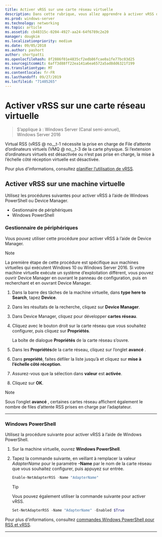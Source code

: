 ```yaml
---
title: Activer vRSS sur une carte réseau virtuelle
description: Dans cette rubrique, vous allez apprendre à activer vRSS dans Windows Server à l’aide de Device Manager ou de Windows PowerShell.
ms.prod: windows-server
ms.technology: networking
ms.topic: article
ms.assetid: cb48315c-0204-4927-aa24-64f6789c2e20
manager: dougkim
ms.localizationpriority: medium
ms.date: 09/05/2018
ms.author: pashort
author: shortpatti
ms.openlocfilehash: 8f2886f01e4835cf2edb86fcae0a1fe77bc03d25
ms.sourcegitcommit: 6aff3d88ff22ea141a6ea6572a5ad8dd6321f199
ms.translationtype: MT
ms.contentlocale: fr-FR
ms.lasthandoff: 09/27/2019
ms.locfileid: "71405265"
---
```

# <a name="enable-vrss-on-a-virtual-network-adapter"></a>Activer vRSS sur une carte réseau virtuelle

>S’applique à : Windows Server (Canal semi-annuel), Windows Server 2016

Virtual RSS \(vRSS @ no__t-1 nécessite la prise en charge de File d’attente d’ordinateurs virtuels \(VMQ @ no__t-3 de la carte physique. Si l’extension d’ordinateurs virtuels est désactivée ou n’est pas prise en charge, la mise à l’échelle côté réception virtuelle est désactivée. 

Pour plus d’informations, consultez [planifier l’utilisation de vRSS](vrss-plan.md).

## <a name="enable-vrss-on-a-vm"></a>Activer vRSS sur une machine virtuelle
 
Utilisez les procédures suivantes pour activer vRSS à l’aide de Windows PowerShell ou Device Manager.

-   Gestionnaire de périphériques
-   Windows PowerShell
  
### <a name="device-manager"></a>Gestionnaire de périphériques

Vous pouvez utiliser cette procédure pour activer vRSS à l’aide de Device Manager.

>[!NOTE]
>La première étape de cette procédure est spécifique aux machines virtuelles qui exécutent Windows 10 ou Windows Server 2016. Si votre machine virtuelle exécute un système d’exploitation différent, vous pouvez ouvrir Device Manager en ouvrant le panneau de configuration, puis en recherchant et en ouvrant Device Manager.
  
1.  Dans la barre des tâches de la machine virtuelle, dans **type here to Search**, tapez **Device**. 

2.  Dans les résultats de la recherche, cliquez sur **Device Manager**.

3.  Dans Device Manager, cliquez pour développer **cartes réseau**. 

4.  Cliquez avec le bouton droit sur la carte réseau que vous souhaitez configurer, puis cliquez sur **Propriétés**.<p>La boîte de dialogue **Propriétés** de la carte réseau s’ouvre.

5.  Dans les **Propriétés**de la carte réseau, cliquez sur l’onglet **avancé** . 

6.  Dans **propriété**, faites défiler la liste jusqu’à et cliquez sur **mise à l’échelle côté réception**. 

7.  Assurez-vous que la sélection dans **valeur** est **activée**. 

8.  Cliquez sur **OK**.
  
> [!NOTE]
> Sous l’onglet **avancé** , certaines cartes réseau affichent également le nombre de files d’attente RSS prises en charge par l’adaptateur.

---

### <a name="windows-powershell"></a>Windows PowerShell

Utilisez la procédure suivante pour activer vRSS à l’aide de Windows PowerShell.

1. Sur la machine virtuelle, ouvrez **Windows PowerShell**.

2. Tapez la commande suivante, en veillant à remplacer la valeur *AdapterName* pour le paramètre **-Name** par le nom de la carte réseau que vous souhaitez configurer, puis appuyez sur entrée. 
  
   ```PowerShell
   Enable-NetAdapterRSS -Name "AdapterName"
   ```

   >[!TIP]
   >Vous pouvez également utiliser la commande suivante pour activer vRSS.
   >```PowerShell
   >Set-NetAdapterRSS -Name "AdapterName" -Enabled $True  
   >```

Pour plus d’informations, consultez [commandes Windows PowerShell pour RSS et vRSS](vrss-wps.md).

---
